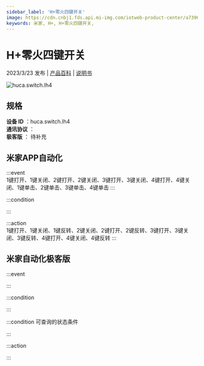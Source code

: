 ```yaml
---
sidebar_label: 'H+零火四键开关'
image: https://cdn.cnbj1.fds.api.mi-img.com/iotweb-product-center/a739685c7ec0bd8fc45c6c609632e60e_1669791708266.png?GalaxyAccessKeyId=AKVGLQWBOVIRQ3XLEW&Expires=9223372036854775807&Signature=jJMHgp8BpGPqLxyx3h96JFElsjc=
keywords: 米家, H+, H+零火四键开关, 
---
```

# H+零火四键开关

2023/3/23 发布 | [产品百科](https://home.mi.com/webapp/content/baike/product/index.html?model=huca.switch.lh4/) | [说明书](https://home.mi.com/views/introduction.html?model=huca.switch.lh4&region=cn)

![huca.switch.lh4](https://cdn.cnbj1.fds.api.mi-img.com/iotweb-product-center/a739685c7ec0bd8fc45c6c609632e60e_1669791708266.png?GalaxyAccessKeyId=AKVGLQWBOVIRQ3XLEW&Expires=9223372036854775807&Signature=jJMHgp8BpGPqLxyx3h96JFElsjc=)

## 规格  
> 
**设备 ID** ：huca.switch.lh4  
**通讯协议** ：  
**极客版**  ： 待补充 


## 米家APP自动化  

:::event  
1键打开、1键关闭、2键打开、2键关闭、3键打开、3键关闭、4键打开、4键关闭、1键单击、2键单击、3键单击、4键单击
:::

:::condition  

:::

:::action   
1键打开、1键关闭、1键反转、2键关闭、2键打开、2键反转、3键打开、3键关闭、3键反转、4键打开、4键关闭、4键反转
:::

## 米家自动化极客版  

:::event  

:::

:::condition  

:::

:::condition 可查询的状态条件  

:::

:::action  

:::

        

